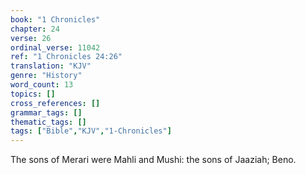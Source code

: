 ```yaml
---
book: "1 Chronicles"
chapter: 24
verse: 26
ordinal_verse: 11042
ref: "1 Chronicles 24:26"
translation: "KJV"
genre: "History"
word_count: 13
topics: []
cross_references: []
grammar_tags: []
thematic_tags: []
tags: ["Bible","KJV","1-Chronicles"]
---
```

The sons of Merari were Mahli and Mushi: the sons of Jaaziah; Beno.
